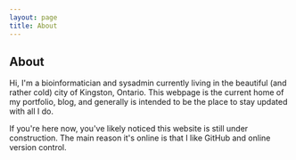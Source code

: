 ```yaml
---
layout: page
title: About
---
```

## About

Hi, I'm a bioinformatician and sysadmin currently living in the beautiful (and rather cold) city of Kingston, Ontario. 
This webpage is the current home of my portfolio, blog, 
and generally is intended to be the place to stay updated with all I do.

If you're here now, you've likely noticed this website is still under construction. 
The main reason it's online is that I like GitHub and online version control.